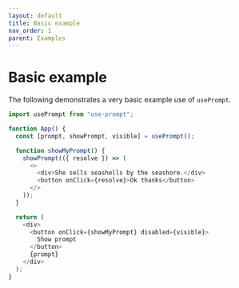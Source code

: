 ```yaml
---
layout: default
title: Basic example
nav_order: 1
parent: Examples
---
```


# Basic example

The following demonstrates a very basic example use of `usePrompt`.

```javascript
import usePrompt from "use-prompt";

function App() {
  const [prompt, showPrompt, visible] = usePrompt();

  function showMyPrompt() {
    showPrompt(({ resolve }) => (
      <>
        <div>She sells seashells by the seashore.</div>
        <button onClick={resolve}>Ok thanks</button>
      </>
    ));
  }

  return (
    <div>
      <button onClick={showMyPrompt} disabled={visible}>
        Show prompt
      </button>
      {prompt}
    </div>
  );
}
```
